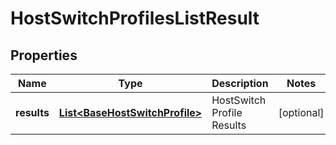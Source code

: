 # HostSwitchProfilesListResult

## Properties
Name | Type | Description | Notes
------------ | ------------- | ------------- | -------------
**results** | [**List&lt;BaseHostSwitchProfile&gt;**](BaseHostSwitchProfile.md) | HostSwitch Profile Results |  [optional]
